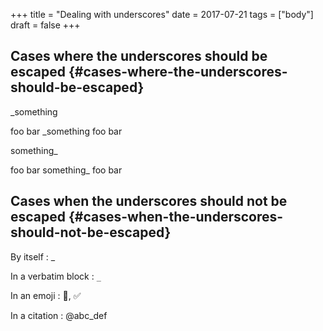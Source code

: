 +++
title = "Dealing with underscores"
date = 2017-07-21
tags = ["body"]
draft = false
+++

## Cases where the underscores should be escaped {#cases-where-the-underscores-should-be-escaped}

\_something

foo bar \_something foo bar

something\_

foo bar something\_ foo bar


## Cases when the underscores should not be escaped {#cases-when-the-underscores-should-not-be-escaped}

By itself
: _

In a verbatim block
: `_`

In an emoji
: :raised_hands:, :white_check_mark:

In a citation
: @abc_def
